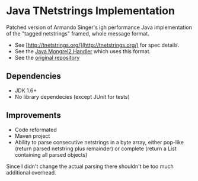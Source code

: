 # Java TNetstrings Implementation

Patched version of Armando Singer's igh performance Java implementation of the "tagged netstrings" 
framed, whole message format.

* See [http://tnetstrings.org/](http://tnetstrings.org/) for spec details.
* See the [Java Mongrel2 Handler](https://github.com/asinger/mongrel2j) which uses this format.
* See the [original repository](https://github.com/asinger/tnetstringsj) 

## Dependencies
* JDK 1.6+
* No library dependecies (except JUnit for tests)

## Improvements
* Code reformated
* Maven project
* Ability to parse consecutive netstrings in a byte array, either pop-like (return parsed netstring 
plus remainder) or complete (return a List containing all parsed objects)

Since I didn't change the actual parsing there shouldn't be too much additional overhead.